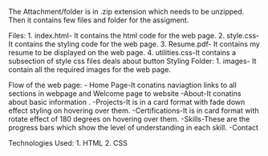 The Attachment/folder is in .zip extension which needs to be unzipped.
Then it contains few files and folder for the assigment.


Files:
    1. index.html- It contains the html code for the web page.
    2. style.css- It contains the styling code for the web page.
    3. Resume.pdf- It contains my resume to be displayed on the web page.
    4. utilities.css-It contains a subsection of style css files deals about button Styling
Folder:
    1. images- It contain all the required images for the web page.

Flow of the web page:
        - Home Page-It conatins naviagtion links to all sections in webpage and Welcome page to website
        -About-It conatins about basic information .
        -Projects-It is in a card format with fade down effect styling on hovering over them.
        -Certifications-It is in card format with rotate effect of 180 degrees on hovering over them.
        -Skills-These are the progress bars which show the level of understanding in each skill.
        -Contact

Technologies Used:
    1. HTML
    2. CSS
